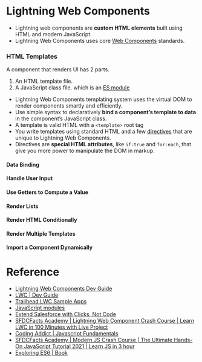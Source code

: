 # Lightning Web Components

- Lightning web components are **custom HTML elements** built using HTML and modern JavaScript.
- Lightning Web Components uses core [Web Components](https://github.com/WICG/webcomponents) standards.

### HTML Templates

A component that renders UI has 2 parts.

1. An HTML template file.
2. A JavaScript class file. which is an [ES module](https://lwc.dev/guide/es_modules)

- Lightning Web Components templating system uses the virtual DOM to render components smartly and efficiently.
- Use simple syntax to declaratively **bind a component’s template to data** in the component’s JavaScript class.
- A template is valid HTML with a `<template>` root tag
- You write templates using standard HTML and a few [directives](https://lwc.dev/guide/reference#html-template-directives) that are unique to Lightning Web Components.
- Directives are **special HTML attributes**, like `if:true` and `for:each`, that give you more power to manipulate the DOM in markup.

#### Data Binding

#### Handle User Input

#### Use Getters to Compute a Value

#### Render Lists

#### Render HTML Conditionally

#### Render Multiple Templates

#### Import a Component Dynamically


# Reference

- [Lightning Web Components Dev Guide](https://developer.salesforce.com/docs/component-library/documentation/en/lwc)
- [LWC | Dev Guide](https://lwc.dev/guide/introduction)
- [Trailhead LWC Sample Apps](https://github.com/trailheadapps)
- [JavaScript modules](https://developer.mozilla.org/en-US/docs/Web/JavaScript/Guide/Modules)
- [Extend Salesforce with Clicks, Not Code](https://help.salesforce.com/s/articleView?id=sf.extend_click_intro.htm&type=5)
- [SFDCFacts Academy | Lightning Web Component Crash Course | Learn LWC in 100 Minutes with Live Project](https://www.youtube.com/watch?v=bLyAsIeDZtw)
- [Coding Addict | Javascript Fundamentals](https://www.youtube.com/watch?v=2Ji-clqUYnA)
- [SFDCFacts Academy | Modern JS Crash Course | The Ultimate Hands-On JavaScript Tutorial 2021 | Learn JS in 3 hour](https://www.youtube.com/watch?v=dY8li4JnoWQ)
- [Exploring ES6 | Book](https://exploringjs.com/es6.html)

